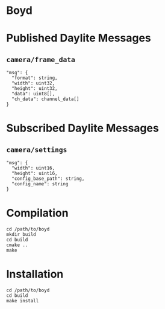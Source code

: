 Boyd
======


Published Daylite Messages
==========================

`camera/frame_data`
-------------------

```
"msg": {
  "format": string,
  "width": uint32,
  "height": uint32,
  "data": uint8[],
  "ch_data": channel_data[]
}
```

Subscribed Daylite Messages
==========================

`camera/settings`
-------------------

```
"msg": {
  "width": uint16,
  "height": uint16,
  "config_base_path": string,
  "config_name": string
}
```

Compilation
===============

    cd /path/to/boyd
    mkdir build
    cd build
    cmake ..
    make

Installation
=============

    cd /path/to/boyd
    cd build
    make install

